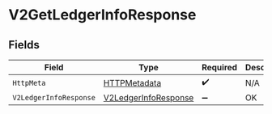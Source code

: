 # V2GetLedgerInfoResponse


## Fields

| Field                                                                   | Type                                                                    | Required                                                                | Description                                                             |
| ----------------------------------------------------------------------- | ----------------------------------------------------------------------- | ----------------------------------------------------------------------- | ----------------------------------------------------------------------- |
| `HttpMeta`                                                              | [HTTPMetadata](../../Models/Components/HTTPMetadata.md)                 | :heavy_check_mark:                                                      | N/A                                                                     |
| `V2LedgerInfoResponse`                                                  | [V2LedgerInfoResponse](../../Models/Components/V2LedgerInfoResponse.md) | :heavy_minus_sign:                                                      | OK                                                                      |